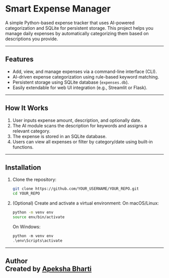  # Smart Expense Manager

A simple Python-based expense tracker that uses AI-powered categorization and SQLite for persistent storage. This project helps you manage daily expenses by automatically categorizing them based on descriptions you provide.

---

## Features

- Add, view, and manage expenses via a command-line interface (CLI).
- AI-driven expense categorization using rule-based keyword matching.
- Persistent storage using SQLite database (`expenses.db`).
- Easily extendable for web UI integration (e.g., Streamlit or Flask).

---

## How It Works

1. User inputs expense amount, description, and optionally date.
2. The AI module scans the description for keywords and assigns a relevant category.
3. The expense is stored in an SQLite database.
4. Users can view all expenses or filter by category/date using built-in functions.

---

## Installation

1. Clone the repository:
   ```bash
   git clone https://github.com/YOUR_USERNAME/YOUR_REPO.git
   cd YOUR_REPO
2. (Optional) Create and activate a virtual environment:
   On macOS/Linux:
   ```bash
   python -m venv env
   source env/bin/activate
   ```
   On Windows:
   ```powershell
   python -m venv env
   .\env\Scripts\activate
   ```
---
Author  
Created by [Apeksha Bharti](https://github.com/apeksha-118)
---




 
